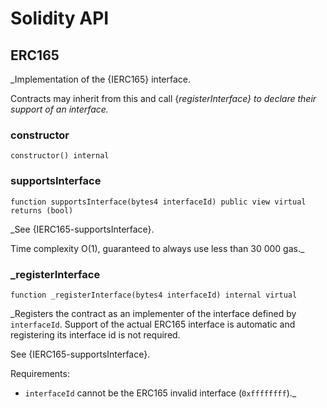 # Solidity API

## ERC165

_Implementation of the {IERC165} interface.

Contracts may inherit from this and call {_registerInterface} to declare
their support of an interface._

### constructor

```solidity
constructor() internal
```

### supportsInterface

```solidity
function supportsInterface(bytes4 interfaceId) public view virtual returns (bool)
```

_See {IERC165-supportsInterface}.

Time complexity O(1), guaranteed to always use less than 30 000 gas._

### _registerInterface

```solidity
function _registerInterface(bytes4 interfaceId) internal virtual
```

_Registers the contract as an implementer of the interface defined by
`interfaceId`. Support of the actual ERC165 interface is automatic and
registering its interface id is not required.

See {IERC165-supportsInterface}.

Requirements:

- `interfaceId` cannot be the ERC165 invalid interface (`0xffffffff`)._

